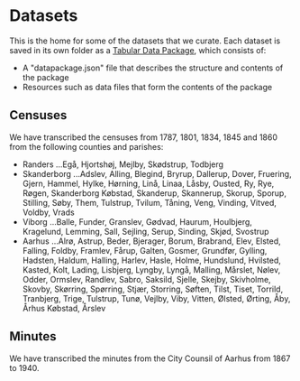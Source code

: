 # Datasets
This is the home for some of the datasets that we curate. Each dataset is saved in its own folder as a [Tabular Data Package](https://specs.frictionlessdata.io/tabular-data-package/), which consists of:

* A "datapackage.json" file that describes the structure and contents of the package
* Resources such as data files that form the contents of the package

## Censuses
We have transcribed the censuses from 1787, 1801, 1834, 1845 and 1860 from the following counties and parishes:

* Randers
...Egå, Hjortshøj, Mejlby, Skødstrup, Todbjerg
* Skanderborg
...Adslev, Alling, Blegind, Bryrup, Dallerup, Dover, Fruering, Gjern, Hammel, Hylke, Hørning, Linå, Linaa, Låsby, Ousted, Ry, Rye, Røgen, Skanderborg Købstad, Skanderup, Skannerup, Skorup, Sporup, Stilling, Søby, Them, Tulstrup, Tvilum, Tåning, Veng, Vinding, Vitved, Voldby, Vrads
* Viborg
...Balle, Funder, Granslev, Gødvad, Haurum, Houlbjerg, Kragelund, Lemming, Sall, Sejling, Serup, Sinding, Skjød, Svostrup
* Aarhus
...Alrø, Astrup, Beder, Bjerager, Borum, Brabrand, Elev, Elsted, Falling, Foldby, Framlev, Fårup, Galten, Gosmer, Grundfør, Gylling, Hadsten, Haldum, Halling, Harlev, Hasle, Holme, Hundslund, Hvilsted, Kasted, Kolt, Lading, Lisbjerg, Lyngby, Lyngå, Malling, Mårslet, Nølev, Odder, Ormslev, Randlev, Sabro, Saksild, Sjelle, Skejby, Skivholme, Skovby, Skørring, Spørring, Stjær, Storring, Søften, Tilst, Tiset, Torrild, Tranbjerg, Trige, Tulstrup, Tunø, Vejlby, Viby, Vitten, Ølsted, Ørting, Åby, Århus Købstad, Årslev

## Minutes
We have transcribed the minutes from the City Counsil of Aarhus from 1867 to 1940.
